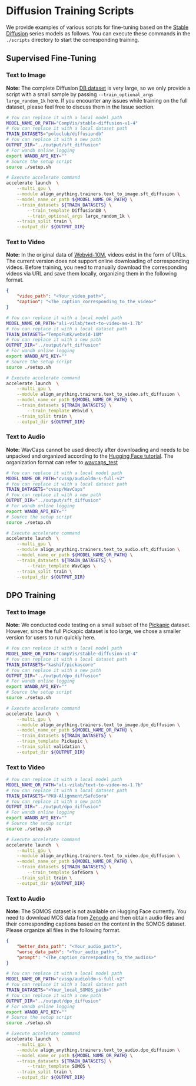 # Diffusion Training Scripts

We provide examples of various scripts for fine-tuning based on the [Stable Diffusion](https://huggingface.co/CompVis/stable-diffusion-v1-4) series models as follows. You can execute these commands in the `./scripts` directory to start the corresponding training.

## Supervised Fine-Tuning

### Text to Image

**Note:** The complete Diffusion [DB dataset](https://huggingface.co/datasets/poloclub/diffusiondb) is very large, so we only provide a script with a small sample by passing `--train_optional_args large_random_1k` here. If you encounter any issues while training on the full dataset, please feel free to discuss them in the Issue section.

```bash
# You can replace it with a local model path
MODEL_NAME_OR_PATH="CompVis/stable-diffusion-v1-4"
# You can replace it with a local dataset path
TRAIN_DATASETS="poloclub/diffusiondb"
# You can replace it with a new path
OUTPUT_DIR="../output/sft_diffusion"
# For wandb online logging
export WANDB_API_KEY=""
# Source the setup script
source ./setup.sh

# Execute accelerate command
accelerate launch  \
	--multi_gpu \
	--module align_anything.trainers.text_to_image.sft_diffusion \
	--model_name_or_path ${MODEL_NAME_OR_PATH} \
	--train_datasets ${TRAIN_DATASETS} \
        --train_template DiffusionDB \
        --train_optional_args large_random_1k \
	--train_split train \
	--output_dir ${OUTPUT_DIR}
```

### Text to Video

**Note:** In the original data of [Webvid-10M](https://huggingface.co/datasets/TempoFunk/webvid-10M), videos exist in the form of URLs. The current version does not support online downloading of corresponding videos. Before training, you need to manually download the corresponding videos via URL and save them locally, organizing them in the following format.

```json
{
    "video_path": "<Your_video_path>",
    "caption": "<The_caption_corresponding_to_the_video>"
}
```

```bash
# You can replace it with a local model path
MODEL_NAME_OR_PATH="ali-vilab/text-to-video-ms-1.7b"
# You can replace it with a local dataset path
TRAIN_DATASETS="TempoFunk/webvid-10M"
# You can replace it with a new path
OUTPUT_DIR="../output/sft_diffusion"
# For wandb online logging
export WANDB_API_KEY=""
# Source the setup script
source ./setup.sh

# Execute accelerate command
accelerate launch  \
	--multi_gpu \
	--module align_anything.trainers.text_to_video.sft_diffusion \
	--model_name_or_path ${MODEL_NAME_OR_PATH} \
	--train_datasets ${TRAIN_DATASETS} \
        --train_template Webvid \
	--train_split train \
	--output_dir ${OUTPUT_DIR}
```

### Text to Audio

**Note:** WavCaps cannot be used directly after downloading and needs to be unpacked and organized according to the [Hugging Face tutorial](https://huggingface.co/datasets/cvssp/WavCaps). The organization format can refer to [wavcaps_test](https://huggingface.co/datasets/AudioLLMs/wavcaps_test)

```bash
# You can replace it with a local model path
MODEL_NAME_OR_PATH="cvssp/audioldm-s-full-v2"
# You can replace it with a local dataset path
TRAIN_DATASETS="cvssp/WavCaps"
# You can replace it with a new path
OUTPUT_DIR="../output/sft_diffusion"
# For wandb online logging
export WANDB_API_KEY=""
# Source the setup script
source ./setup.sh

# Execute accelerate command
accelerate launch  \
	--multi_gpu \
	--module align_anything.trainers.text_to_audio.sft_diffusion \
	--model_name_or_path ${MODEL_NAME_OR_PATH} \
	--train_datasets ${TRAIN_DATASETS} \
        --train_template WavCaps \
	--train_split train \
	--output_dir ${OUTPUT_DIR}
```

## DPO Training

### Text to Image

**Note:** We conducted code testing on a small subset of the [Pickapic](https://huggingface.co/datasets/yuvalkirstain/pickapic_v1) dataset. However, since the full Pickapic dataset is too large, we chose a smaller version for users to run quickly here.

```bash
# You can replace it with a local model path
MODEL_NAME_OR_PATH="CompVis/stable-diffusion-v1-4"
# You can replace it with a local dataset path
TRAIN_DATASETS="kashif/pickascore"
# You can replace it with a new path
OUTPUT_DIR="../output/dpo_diffusion"
# For wandb online logging
export WANDB_API_KEY=""
# Source the setup script
source ./setup.sh

# Execute accelerate command
accelerate launch  \
	--multi_gpu \
	--module align_anything.trainers.text_to_image.dpo_diffusion \
	--model_name_or_path ${MODEL_NAME_OR_PATH} \
	--train_datasets ${TRAIN_DATASETS} \
    --train_template Pickapic \
	--train_split validation \
	--output_dir ${OUTPUT_DIR}
```

### Text to Video

```bash
# You can replace it with a local model path
MODEL_NAME_OR_PATH="ali-vilab/text-to-video-ms-1.7b"
# You can replace it with a local dataset path
TRAIN_DATASETS="PKU-Alignment/SafeSora"
# You can replace it with a new path
OUTPUT_DIR="../output/dpo_diffusion"
# For wandb online logging
export WANDB_API_KEY=""
# Source the setup script
source ./setup.sh

# Execute accelerate command
accelerate launch  \
	--multi_gpu \
	--module align_anything.trainers.text_to_video.dpo_diffusion \
	--model_name_or_path ${MODEL_NAME_OR_PATH} \
	--train_datasets ${TRAIN_DATASETS} \
        --train_template SafeSora \
	--train_split train \
	--output_dir ${OUTPUT_DIR}
```

### Text to Audio

**Note:** The SOMOS dataset is not available on Hugging Face currently. You need to download MOS data from [Zenodo](https://zenodo.org/records/7378801) and then obtain audio files and their corresponding captions based on the content in the SOMOS dataset. Please organize all files in the following format.
```json
{
    "better_data_path": "<Your_audio_path>",
    "worse_data_path": "<Your_audio_path>",
    "prompt": "<The_caption_corresponding_to_the_audios>"
}
```

```bash
# You can replace it with a local model path
MODEL_NAME_OR_PATH="cvssp/audioldm-s-full-v2"
# You can replace it with a local dataset path
TRAIN_DATASETS="<Your_local_SOMOS_path>"
# You can replace it with a new path
OUTPUT_DIR="../output/dpo_diffusion"
# For wandb online logging
export WANDB_API_KEY=""
# Source the setup script
source ./setup.sh

# Execute accelerate command
accelerate launch  \
	--multi_gpu \
	--module align_anything.trainers.text_to_audio.dpo_diffusion \
	--model_name_or_path ${MODEL_NAME_OR_PATH} \
	--train_datasets ${TRAIN_DATASETS} \
        --train_template SOMOS \
	--train_split train \
	--output_dir ${OUTPUT_DIR}
```
